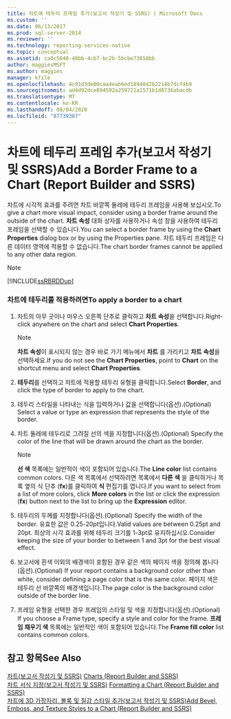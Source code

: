 ```yaml
---
title: 차트에 테두리 프레임 추가(보고서 작성기 및 SSRS) | Microsoft Docs
ms.custom: ''
ms.date: 06/13/2017
ms.prod: sql-server-2014
ms.reviewer: ''
ms.technology: reporting-services-native
ms.topic: conceptual
ms.assetid: ca0c5040-40bb-4cb7-bc2b-5bcbe73858bb
author: maggiesMSFT
ms.author: maggies
manager: kfile
ms.openlocfilehash: 4c91d3de00caa4eab6ed1894042b2214b7dcf4b9
ms.sourcegitcommit: ad4d92dce894592a259721a1571b1d8736abacdb
ms.translationtype: MT
ms.contentlocale: ko-KR
ms.lasthandoff: 08/04/2020
ms.locfileid: "87739387"
---
```

# <a name="add-a-border-frame-to-a-chart-report-builder-and-ssrs"></a><span data-ttu-id="ef84d-102">차트에 테두리 프레임 추가(보고서 작성기 및 SSRS)</span><span class="sxs-lookup"><span data-stu-id="ef84d-102">Add a Border Frame to a Chart (Report Builder and SSRS)</span></span>
  <span data-ttu-id="ef84d-103">차트에 시각적 효과를 주려면 차트 바깥쪽 둘레에 테두리 프레임을 사용해 보십시오.</span><span class="sxs-lookup"><span data-stu-id="ef84d-103">To give a chart more visual impact, consider using a border frame around the outside of the chart.</span></span> <span data-ttu-id="ef84d-104">**차트 속성** 대화 상자를 사용하거나 속성 창을 사용하여 테두리 프레임을 선택할 수 있습니다.</span><span class="sxs-lookup"><span data-stu-id="ef84d-104">You can select a border frame by using the **Chart Properties** dialog box or by using the Properties pane.</span></span> <span data-ttu-id="ef84d-105">차트 테두리 프레임은 다른 데이터 영역에 적용할 수 없습니다.</span><span class="sxs-lookup"><span data-stu-id="ef84d-105">The chart border frames cannot be applied to any other data region.</span></span>  
  
> [!NOTE]  
>  [!INCLUDE[ssRBRDDup](../../includes/ssrbrddup-md.md)]  
  
### <a name="to-apply-a-border-to-a-chart"></a><span data-ttu-id="ef84d-106">차트에 테두리를 적용하려면</span><span class="sxs-lookup"><span data-stu-id="ef84d-106">To apply a border to a chart</span></span>  
  
1.  <span data-ttu-id="ef84d-107">차트의 아무 곳이나 마우스 오른쪽 단추로 클릭하고 **차트 속성**을 선택합니다.</span><span class="sxs-lookup"><span data-stu-id="ef84d-107">Right-click anywhere on the chart and select **Chart Properties**.</span></span>  
  
    > [!NOTE]  
    >  <span data-ttu-id="ef84d-108">**차트 속성**이 표시되지 않는 경우 바로 가기 메뉴에서 **차트** 를 가리키고 **차트 속성**을 선택하세요.</span><span class="sxs-lookup"><span data-stu-id="ef84d-108">If you do not see the **Chart Properties**, point to **Chart** on the shortcut menu and select **Chart Properties**.</span></span>  
  
2.  <span data-ttu-id="ef84d-109">**테두리**를 선택하고 차트에 적용할 테두리 유형을 클릭합니다.</span><span class="sxs-lookup"><span data-stu-id="ef84d-109">Select **Border**, and click the type of border to apply to the chart.</span></span>  
  
3.  <span data-ttu-id="ef84d-110">테두리 스타일을 나타내는 식을 입력하거나 값을 선택합니다(옵션).</span><span class="sxs-lookup"><span data-stu-id="ef84d-110">(Optional) Select a value or type an expression that represents the style of the border.</span></span>  
  
4.  <span data-ttu-id="ef84d-111">차트 둘레에 테두리로 그려질 선의 색을 지정합니다(옵션).</span><span class="sxs-lookup"><span data-stu-id="ef84d-111">(Optional) Specify the color of the line that will be drawn around the chart as the border.</span></span>  
  
    > [!NOTE]  
    >  <span data-ttu-id="ef84d-112">**선 색** 목록에는 일반적이 색이 포함되어 있습니다.</span><span class="sxs-lookup"><span data-stu-id="ef84d-112">The **Line color** list contains common colors.</span></span> <span data-ttu-id="ef84d-113">다른 색 목록에서 선택하려면 목록에서 **다른 색** 을 클릭하거나 목록 옆의 식 단추 (**fx**)를 클릭하여 **식** 편집기를 엽니다.</span><span class="sxs-lookup"><span data-stu-id="ef84d-113">If you want to select from a list of more colors, click **More colors** in the list or click the expression (**fx**) button next to the list to bring up the **Expression** editor.</span></span>  
  
5.  <span data-ttu-id="ef84d-114">테두리의 두께를 지정합니다(옵션).</span><span class="sxs-lookup"><span data-stu-id="ef84d-114">(Optional) Specify the width of the border.</span></span> <span data-ttu-id="ef84d-115">유효한 값은 0.25-20pt입니다.</span><span class="sxs-lookup"><span data-stu-id="ef84d-115">Valid values are between 0.25pt and 20pt.</span></span> <span data-ttu-id="ef84d-116">최상의 시각 효과를 위해 테두리 크기를 1-3pt로 유지하십시오.</span><span class="sxs-lookup"><span data-stu-id="ef84d-116">Consider keeping the size of your border to between 1 and 3pt for the best visual effect.</span></span>  
  
6.  <span data-ttu-id="ef84d-117">보고서에 흰색 이외의 배경색이 포함된 경우 같은 색의 페이지 색을 정의해 봅니다(옵션).</span><span class="sxs-lookup"><span data-stu-id="ef84d-117">(Optional) If your report contains a background color other than white, consider defining a page color that is the same color.</span></span> <span data-ttu-id="ef84d-118">페이지 색은 테두리 선 바깥쪽의 배경색입니다.</span><span class="sxs-lookup"><span data-stu-id="ef84d-118">The page color is the background color outside of the border line.</span></span>  
  
7.  <span data-ttu-id="ef84d-119">프레임 유형을 선택한 경우 프레임의 스타일 및 색을 지정합니다(옵션).</span><span class="sxs-lookup"><span data-stu-id="ef84d-119">(Optional) If you choose a Frame type, specify a style and color for the frame.</span></span> <span data-ttu-id="ef84d-120">**프레임 채우기 색** 목록에는 일반적인 색이 포함되어 있습니다.</span><span class="sxs-lookup"><span data-stu-id="ef84d-120">The **Frame fill color** list contains common colors.</span></span>  
  
## <a name="see-also"></a><span data-ttu-id="ef84d-121">참고 항목</span><span class="sxs-lookup"><span data-stu-id="ef84d-121">See Also</span></span>  
 <span data-ttu-id="ef84d-122">[차트&#40;보고서 작성기 및 SSRS&#41;](charts-report-builder-and-ssrs.md) </span><span class="sxs-lookup"><span data-stu-id="ef84d-122">[Charts &#40;Report Builder and SSRS&#41;](charts-report-builder-and-ssrs.md) </span></span>  
 <span data-ttu-id="ef84d-123">[차트 서식 지정&#40;보고서 작성기 및 SSRS&#41;](formatting-a-chart-report-builder-and-ssrs.md) </span><span class="sxs-lookup"><span data-stu-id="ef84d-123">[Formatting a Chart &#40;Report Builder and SSRS&#41;](formatting-a-chart-report-builder-and-ssrs.md) </span></span>  
 [<span data-ttu-id="ef84d-124">차트에 3D 가장자리, 볼록 및 질감 스타일 추가&#40;보고서 작성기 및 SSRS&#41;</span><span class="sxs-lookup"><span data-stu-id="ef84d-124">Add Bevel, Emboss, and Texture Styles to a Chart &#40;Report Builder and SSRS&#41;</span></span>](chart-effects-add-bevel-emboss-or-texture-report-builder.md)  
  
  
